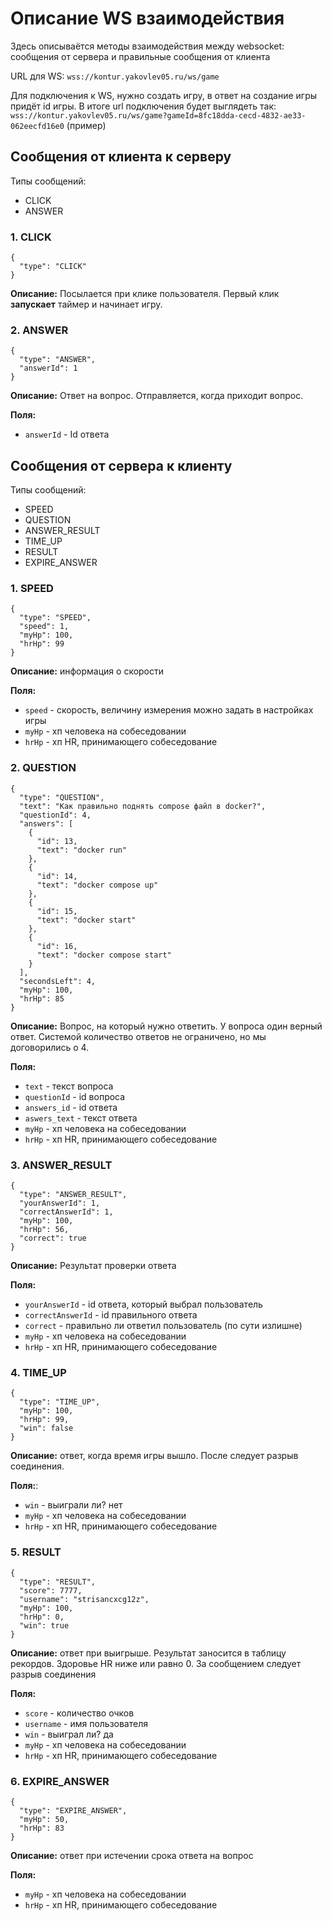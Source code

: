 # Описание WS взаимодействия

Здесь описываётся методы взаимодействия между websocket: сообщения от сервера и правильные сообщения от клиента

URL для WS: `wss://kontur.yakovlev05.ru/ws/game`

Для подключения к WS, нужно создать игру, в ответ на создание игры придёт id игры. В итоге url подключения будет
выглядеть так:
`wss://kontur.yakovlev05.ru/ws/game?gameId=8fc18dda-cecd-4832-ae33-062eecfd16e0` (пример)

## Сообщения от клиента к серверу

Типы сообщений:

- CLICK
- ANSWER

### 1. CLICK

```
{
  "type": "CLICK"
}
```

**Описание:** Посылается при клике пользователя. Первый клик **запускает** таймер и начинает игру.

### 2. ANSWER

```
{
  "type": "ANSWER",
  "answerId": 1
}
```

**Описание:** Ответ на вопрос. Отправляется, когда приходит вопрос.

**Поля:**

- `answerId` - Id ответа

## Сообщения от сервера к клиенту

Типы сообщений:

- SPEED
- QUESTION
- ANSWER_RESULT
- TIME_UP
- RESULT
- EXPIRE_ANSWER

### 1. SPEED

```
{
  "type": "SPEED",
  "speed": 1,
  "myHp": 100,
  "hrHp": 99
}
```

**Описание:** информация о скорости

**Поля:**

- `speed` - скорость, величину измерения можно задать в настройках игры
- `myHp` - хп человека на собеседовании
- `hrHp` - хп HR, принимающего собеседование

### 2. QUESTION

```
{
  "type": "QUESTION",
  "text": "Как правильно поднять compose файл в docker?",
  "questionId": 4,
  "answers": [
    {
      "id": 13,
      "text": "docker run"
    },
    {
      "id": 14,
      "text": "docker compose up"
    },
    {
      "id": 15,
      "text": "docker start"
    },
    {
      "id": 16,
      "text": "docker compose start"
    }
  ],
  "secondsLeft": 4,
  "myHp": 100,
  "hrHp": 85
}
```

**Описание:** Вопрос, на который нужно ответить. У вопроса один верный ответ. Системой количество ответов не ограничено,
но мы договорились о 4.

**Поля:**

- `text` - текст вопроса
- `questionId` - id вопроса
- `answers_id` - id ответа
- `aswers_text` - текст ответа
- `myHp` - хп человека на собеседовании
- `hrHp` - хп HR, принимающего собеседование

### 3. ANSWER_RESULT

```
{
  "type": "ANSWER_RESULT",
  "yourAnswerId": 1,
  "correctAnswerId": 1,
  "myHp": 100,
  "hrHp": 56,
  "correct": true
}
```

**Описание:** Результат проверки ответа

**Поля:**

- `yourAnswerId` - id ответа, который выбрал пользователь
- `correctAnswerId` - id правильного ответа
- `correct` - правильно ли ответил пользователь (по сути излишне)
- `myHp` - хп человека на собеседовании
- `hrHp` - хп HR, принимающего собеседование

### 4. TIME_UP

```
{
  "type": "TIME_UP",
  "myHp": 100,
  "hrHp": 99,
  "win": false
}
```

**Описание:** ответ, когда время игры вышло. После следует разрыв соединения.

**Поля:**:

- `win` - выиграли ли? нет
- `myHp` - хп человека на собеседовании
- `hrHp` - хп HR, принимающего собеседование

### 5. RESULT

```
{
  "type": "RESULT",
  "score": 7777,
  "username": "strisancxcg12z",
  "myHp": 100,
  "hrHp": 0,
  "win": true
}
```

**Описание:** ответ при выигрыше. Результат заносится в таблицу рекордов. Здоровье HR ниже или равно 0. За сообщением
следует разрыв соединения

**Поля:**

- `score` - количество очков
- `username` - имя пользователя
- `win` - выиграл ли? да
- `myHp` - хп человека на собеседовании
- `hrHp` - хп HR, принимающего собеседование

### 6. EXPIRE_ANSWER

```
{
  "type": "EXPIRE_ANSWER",
  "myHp": 50,
  "hrHp": 83
}
```

**Описание:** ответ при истечении срока ответа на вопрос

**Поля:**

- `myHp` - хп человека на собеседовании
- `hrHp` - хп HR, принимающего собеседование
